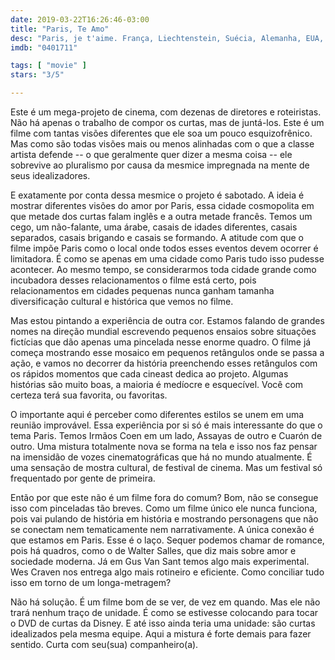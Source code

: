 ```yaml
---
date: 2019-03-22T16:26:46-03:00
title: "Paris, Te Amo"
desc: "Paris, je t'aime. França, Liechtenstein, Suécia, Alemanha, EUA, 2006. Dirigido por Olivier Assayas (segmento 'Quartier des Enfants Rouges'), Frédéric Auburtin (segmento 'Quartier Latin' - transitions'), Emmanuel Benbihy (transitions), Gurinder Chadha (segmento 'Quais de Seine'), Sylvain Chomet (segmento 'Tour Eiffel'), Ethan Coen (segmento 'Tuileries'), Joel Coen (segmento 'Tuileries'), Isabel Coixet (segmento 'Bastille'), Wes Craven (segmento 'Pere-Lachaise'), Alfonso Cuarón (segmento 'Parc Monceau') (as Alfonso Cuaron), Gérard Depardieu (segmento 'Quartier Latin'), Christopher Doyle (segmento 'Porte de Choisy'), Richard LaGravenese (segmento 'Pigalle'), Vincenzo Natali (segmento 'Quartier de la Madeleine'), Alexander Payne (segmento '14e arrondissement'), Bruno Podalydès (segmento 'Montmartre') (as Bruno Podalydes), Walter Salles (segmento 'Loin du 16e'), Oliver Schmitz (segmento 'Place des Fetes'), Nobuhiro Suwa (segmento 'Place des Victoires'), Daniela Thomas (segmento 'Loin du 16e'), Tom Tykwer (segmento 'Faubourg Saint-Denis'), Gus Van Sant (segmento 'Le Marais'). Escrito por Tristan Carné (ideia original), Emmanuel Benbihy (transições), Bruno Podalydès (segmento 'Montmartre'), Paul Mayeda Berges (segmento 'Quais de Seine'), Gurinder Chadha (segmento 'Quais de Seine'), Gus Van Sant (segmento 'Le Marais'), Joel Coen (segmento 'Tuileries'), Ethan Coen (segmento 'Tuileries'), Walter Salles (segmento 'Loin du 16e'), Daniela Thomas (segmento 'Loin du 16e'), Christopher Doyle (segmento 'Porte de Choisy'), Rain Li (in collaboration with) (segmento 'Porte de Choisy') (as Rain Kathy Li), Gabrielle Keng (in collaboration with) (segmento 'Porte de Choisy') (as Gabrielle Keng Peralta), Isabel Coixet (segmento 'Bastille'), Nobuhiro Suwa (segmento 'Place des Victoires'), Sylvain Chomet (segmento 'Tour Eiffel'), Alfonso Cuarón (segmento 'Parc Monceau') (as Alfonso Cuaron), Olivier Assayas (segmento 'Quartier des Enfants Rouges'), Oliver Schmitz (segmento 'Place des Fetes'), Richard LaGravenese (segmento 'Pigalle'), Vincenzo Natali (segmento 'Quartier de la Madeleine'), Wes Craven (segmento 'Pere-Lachaise'), Tom Tykwer (segmento 'Faubourg Saint-Denis'), Gena Rowlands (segmento 'Quartier Latin'), Alexander Payne (segmento '14e Arrondissement'), Nadine Eïd (segmento '14e arrondissement'), Frédéric Auburtin (transições), Jean-Pierre Ronssin (transições), Jane Hawksley (transições), Vincent Poymiro (transições), Paul Mayeda Berges (co-roteiro), Nadine Eïd (co-roteiro)."
imdb: "0401711"

tags: [ "movie" ]
stars: "3/5"

---
```

Este é um mega-projeto de cinema, com dezenas de diretores e roteiristas. Não há apenas o trabalho de compor os curtas, mas de juntá-los. Este é um filme com tantas visões diferentes que ele soa um pouco esquizofrênico. Mas como são todas visões mais ou menos alinhadas com o que a classe artista defende -- o que geralmente quer dizer a mesma coisa -- ele sobrevive ao pluralismo por causa da mesmice impregnada na mente de seus idealizadores.

E exatamente por conta dessa mesmice o projeto é sabotado. A ideia é mostrar diferentes visões do amor por Paris, essa cidade cosmopolita em que metade dos curtas falam inglês e a outra metade francês. Temos um cego, um não-falante, uma árabe, casais de idades diferentes, casais separados, casais brigando e casais se formando. A atitude com que o filme impõe Paris como o local onde todos esses eventos devem ocorrer é limitadora. É como se apenas em uma cidade como Paris tudo isso pudesse acontecer. Ao mesmo tempo, se considerarmos toda cidade grande como incubadora desses relacionamentos o filme está certo, pois relacionamentos em cidades pequenas nunca ganham tamanha diversificação cultural e histórica que vemos no filme.

Mas estou pintando a experiência de outra cor. Estamos falando de grandes nomes na direção mundial escrevendo pequenos ensaios sobre situações fictícias que dão apenas uma pincelada nesse enorme quadro. O filme já começa mostrando esse mosaico em pequenos retângulos onde se passa a ação, e vamos no decorrer da história preenchendo esses retângulos com os rápidos momentos que cada cineast dedica ao projeto. Algumas histórias são muito boas, a maioria é medíocre e esquecível. Você com certeza terá sua favorita, ou favoritas.

O importante aqui é perceber como diferentes estilos se unem em uma reunião improvável. Essa experiência por si só é mais interessante do que o tema Paris. Temos Irmãos Coen em um lado, Assayas de outro e Cuarón de outro. Uma mistura totalmente nova se forma na tela e isso nos faz pensar na imensidão de vozes cinematográficas que há no mundo atualmente. É uma sensação de mostra cultural, de festival de cinema. Mas um festival só frequentado por gente de primeira.

Então por que este não é um filme fora do comum? Bom, não se consegue isso com pinceladas tão breves. Como um filme único ele nunca funciona, pois vai pulando de história em história e mostrando personagens que não se conectam nem tematicamente nem narrativamente. A única conexão é que estamos em Paris. Esse é o laço. Sequer podemos chamar de romance, pois há quadros, como o de Walter Salles, que diz mais sobre amor e sociedade moderna. Já em Gus Van Sant temos algo mais experimental. Wes Craven nos entrega algo mais rotineiro e eficiente. Como conciliar tudo isso em torno de um longa-metragem?

Não há solução. É um filme bom de se ver, de vez em quando. Mas ele não trará nenhum traço de unidade. É como se estivesse colocando para tocar o DVD de curtas da Disney. E até isso ainda teria uma unidade: são curtas idealizados pela mesma equipe. Aqui a mistura é forte demais para fazer sentido. Curta com seu(sua) companheiro(a).
